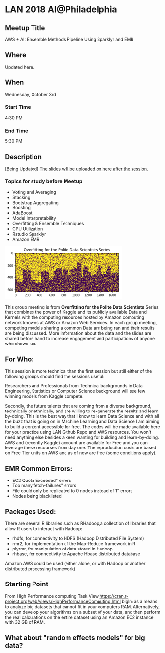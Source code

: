 # LAN 2018 AI@Philadelphia
## Meetup Title
AWS + AI: Ensemble Methods Pipeline Using Sparklyr and EMR
## Where
[Updated here.](https://www.meetup.com/Leverage-AWS-Now-Philadelphia/)


## When
Wednesday, October 3rd

### Start Time
4:30 PM
### End Time
5:30 PM
## Description
[Being Updated]
[The slides will be uploaded on here after the session.](https://github.com/lotusxai/LAN-Workshops)


### Topics for study before Meetup
* Voting and Averaging
* Stacking
* Bootstrap Aggregating
* Boosting
* AdaBoost
* Model Interpretability
* Overfitting & Ensemble Techniques
* CPU Utilization
* Rstudio Sparklyr
* Amazon EMR



![Header Image for LAN ](./img/lan_overfitting.png)

This group meeting is from **Overfitting for the Polite Data Scientists** Series that combines the power of Kaggle and its publicly available Data and Kernels with the computing resources hosted by Amazon computing network knowns at AWS or Amazon Web Services. In each group meeting, competing models sharing a common Data are being ran and their results are being discussed. More information about the data and the slides are shared before hand to increase engagement and participations of anyone who shows-up.


## For Who:
This session is more technical than the first session but still either of the following groups should find the sessions useful:

Researchers and Professionals from Technical backgrounds in Data Engineering, Statistics or Computer Science background will see few winning models from Kaggle compete.

Secondly, the future talents that are coming from a diverse background, technically or ethnically, and are willing to re-generate the results and learn by-doing. This is the best way that I know to learn Data Science and with all the buzz that is going on in Machine Learning and Data Science I am aiming to build a content accessible for free. The codes will be made available here for your practice using LAN Github Repo and AWS resources. You won't need anything else besides a keen wanting for building and learn-by-doing. AWS and (recently Kaggle) account are available for Free and you can leverage these recourses from day one. The reproduction costs are based on Free Tier units on AWS and as of now are free (some conditions apply).

## EMR Common Errors:
* EC2 Quota Exceeded" errors
* Too many fetch-failures" errors
* File could only be replicated to 0 nodes instead of 1" errors
* Nodes being blacklisted

## Packages Used:
There are several R libraries such as RHadoop,a collection of libraries that allow R users to interact with Hadoop:

* rhdfs, for connectivity to HDFS (Hadoop Distributed File System)
* rmr2, for implementation of the Map-Reduce framework in R
* plyrmr, for manipulation of data stored in Hadoop
* rhbase, for connectivity to Apache Hbase distributed database

Amazon AWS could be used (either alone, or with Hadoop or another distributed processing framework)

## Starting Point
From High Performance computing Task View https://cran.r-project.org/web/views/HighPerformanceComputing.html
biglm as a means to analyze big datasets that cannot fit in your computers RAM. Alternatively, you can develop your algorithms on a subset of your data, and then perform the real calculations on the entire dataset using an Amazon EC2 instance with 32 GB of RAM.

## What about "random effects models" for big data?
